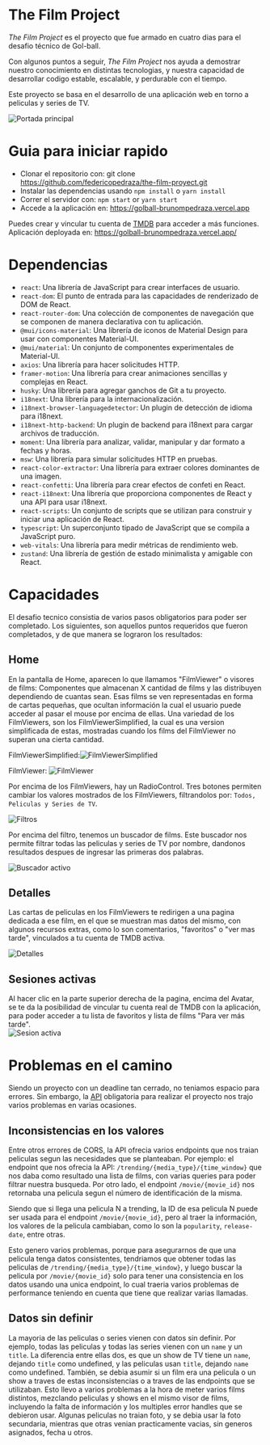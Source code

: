 # The Film Project
*The Film Project* es el proyecto que fue armado en cuatro dias para el desafio técnico de Gol-ball.

Con algunos puntos a seguir, *The Film Project* nos ayuda a demostrar nuestro conocimiento en distintas tecnologias, y nuestra capacidad de desarrollar codigo estable, escalable, y perdurable con el tiempo.

Este proyecto se basa en el desarrollo de una aplicación web en torno a peliculas y series de TV.

![Portada principal](https://lh3.googleusercontent.com/vqfUmGJj6-XcYItOz0PyYnevV6yngKh5_rUlAnr3vibOBWiOcnLE4hp69kZh8pfdAz6GPvxWA6dG-XzxPyA81rhnkqO4KpWLqmGRV-lHiZCTrdYqp849kt6mjEqdHmflvUa58DPL1gOUlNHM7ImYeMgiYP1aSR_JNVv_o_Ey-Zn47tweyVCiOTlVF9gkumn2DCdkp6ItagacIXsAEka67wGczLZI5uNVguEXu-hmPFs9t_eOxGZNrJooF-JWm453RlJHs7NX75QnXhlngfvxpObn47eWQ7jZzOelAuBQn_l1X50aTHlPniNQWbhlp6uoVM6iK2BHz3CCwVgHs4LmGqJIg7wpx-_xg6DKEExnWJxg83krBIWYcTxFGiq-xe9WGCyx8mKxRQ0b_9wy5Qu_fF6hUXitLb-16JYXj_WpWLJ91z44JqgTuDuznMWryLf1yXUHz8PPzYJZaTkIOq5qIGvBHi3T56iit6F0_mMJWTPJuptQLR7RQdGODXMJRdRj_XgzFDIqyuGbvZ55k4awyE4ZPY0ju2f7NpgL459Gf4Dstspgf-QGtPgSam_H-EMLIL0Qie-FlRCqUJVo9fDIIg_MN-K4MqvgD5_yIaXKuqgXlsW80QyGI9f1VmX8_FwiHDU2KtpEegL3CjNiObFvPWdU4a9-f725FUoycUH2E7sYXaYF_0q4JhyNfuei1_adVxyJZoGNJl8SPA7QPenuNh06omhfDXaCSGwEVLhv3AkirvDuGBjpbQJ8cejKh_he9jIOLnYxZ8jhWB4KBZvUSqYks95GFf2_pzw_hkMXZJ-FCXF5o-zIskhhbLL4k9efvm1paT5ABLRCNetQn07cDpbptksRhxccAP60WZu1lWbTC-ZyUYJAKaO8f4qdOe3l0EqGLHrqen3tCZneHhShFTLtQUND362cAxbJ7F2s4IunjWEQCSb2HzjszxIqWIwrUVIqtSPPKyCGNRpN8bazO2iOq3nee-kSsifecDnVeyO8KlRBZXom5zqs=w1901-h966-no?authuser=0)

# Guia para iniciar rapido
 * Clonar el repositorio con: git clone https://github.com/federicopedraza/the-film-proyect.git
 * Instalar las dependencias usando `npm install` o `yarn install`
* Correr el servidor con: `npm start` or `yarn start`
* Accede a la aplicación en: https://golball-brunompedraza.vercel.app

Puedes crear y vincular tu cuenta de [TMDB](https://www.themoviedb.org/) para acceder a más funciones.
Aplicación deployada en: https://golball-brunompedraza.vercel.app/

# Dependencias
-   `react`: Una librería de JavaScript para crear interfaces de usuario.
-   `react-dom`: El punto de entrada para las capacidades de renderizado de DOM de React.
-   `react-router-dom`: Una colección de componentes de navegación que se componen de manera declarativa con tu aplicación.
-   `@mui/icons-material`: Una librería de iconos de Material Design para usar con componentes Material-UI.
-   `@mui/material`: Un conjunto de componentes experimentales de Material-UI.
-   `axios`: Una librería para hacer solicitudes HTTP.
-   `framer-motion`: Una librería para crear animaciones sencillas y complejas en React.
-   `husky`: Una librería para agregar ganchos de Git a tu proyecto.
-   `i18next`: Una librería para la internacionalización.
-   `i18next-browser-languagedetector`: Un plugin de detección de idioma para i18next.
-   `i18next-http-backend`: Un plugin de backend para i18next para cargar archivos de traducción.
-   `moment`: Una librería para analizar, validar, manipular y dar formato a fechas y horas.
-   `msw`: Una librería para simular solicitudes HTTP en pruebas.
-   `react-color-extractor`: Una librería para extraer colores dominantes de una imagen.
-   `react-confetti`: Una librería para crear efectos de confeti en React.
-   `react-i18next`: Una librería que proporciona componentes de React y una API para usar i18next.
-   `react-scripts`: Un conjunto de scripts que se utilizan para construir y iniciar una aplicación de React.
-   `typescript`: Un superconjunto tipado de JavaScript que se compila a JavaScript puro.
-   `web-vitals`: Una librería para medir métricas de rendimiento web.
-   `zustand`: Una librería de gestión de estado minimalista y amigable con React.

# Capacidades

El desafio tecnico consistia de varios pasos obligatorios para poder ser completado. Los siguientes, son aquellos puntos requeridos que fueron completados, y de que manera se lograron los resultados:

## Home
En la pantalla de Home, aparecen lo que llamamos "FilmViewer" o visores de films: Componentes que almacenan X cantidad de films y las distribuyen dependiendo de cuantas sean. Esas films se ven representadas en forma de cartas pequeñas, que ocultan información la cual el usuario puede acceder al pasar el mouse por encima de ellas. 
Una variedad de los FilmViewers, son los FilmViewerSimplified, la cual es una version simplificada de estas, mostradas cuando los films del FilmViewer no superan una cierta cantidad.

FilmViewerSimplified:![FilmViewerSimplified](https://lh3.googleusercontent.com/_0pVVGjGmKhVhteAb8HmO3hGvLxvJTpH8PzB1_UIK3wSuWIgulehEy6L-ivENzIFOn15PdYVuMIYgJhmzRZ2GyWD4EClk0KNfk00TNzUZI0epTuroJeRYMpQbFxnBcYcq2ThtHjxRFvKGCenF6TOcwCniPmxHz1bnXmSiKyrEqCY6A04YPdJyjtJpx9t0VAOSNZFIMcC4lxMMz3QhwUgbxbD-VHeSPT7CmjZpeELadX1V1zVkKL1QfKXucMCYicXIeCT0k58OgsdTAZ0pGZq7AME9clEqsHuQtrhpRNKd-2ymYJnQ-VPE9YUtjz9bwQWRsIM-8CTS4GtWSR4XAT5IJQeS6oAMUg7ICynWMzYmyb_8bTWziNK8aLOuHB0scI3w-SdIEOBdsOTSYl_QEwq_r41-ZV_UPuyzDpXpgFe2G5Y10qOceFpKMFPM1LlOIbVFGUPzzutpFqBhkkB5_dVYTtYrls7d5WyOPh3Eu80zSwbW2S8PYGSwv17_uIYV3bxAydWqGq7Hwl9tqBgrfPkZMI-h6BF8DgdSIwkBv-8nNqjHB7Ua7pdRpmiVgTE253_YP5MB4OD8lXBvzUUD5rjoeyHC8G-H90PfQLWxJbDMufXg1GOQJz1aRLkSGzEUU4Q1vphzDvEl177DLal2qu6zTBZohpG8cgEd-WSKsjDwLVnY0o7uGQsf8JLHotXAFenM6ig32q2sonagwUU_OZw5RDEenOFJQDyTiAA6Xx_LlviZFSngSVRsCgSwEhENCGPSnJ839AkaqzIPXcIPCRiUTaEbHGqpihfEUZWVw8QTMTJ2kc9-e881f4s7keuOc-0bgD52Q081AXEJlk5_pj4wFzXwTHjhoCWqs-IniweKw0cC9rd63oi4oEDxw-nyStTTkuD2kFcjduXVFqXSQFWXfjoIm9Itql_Eu-79X_O6MFVtabflnC97jFtU7CctFxZwLTvYho4CU3eJcqr0ZaEJo7uOQHRMZAA4O2c1iB4zhshyOlvGw-yL3yH=w1606-h353-no?authuser=0)

FilmViewer:
![FilmViewer](https://lh3.googleusercontent.com/OFLzoz0SowcPfePcHlRrtak6k3ctMszudmO6SkAZ-1UvZtVfECJR00BSgaYdAd853YSScwTO_-XXrX0Kc-WHkpsWngoyWE0KaNMmMje6N6wYVKFLp7OcFsm-JlwIpZ8vMA6Rtzfay0eSBd84fKyp9HtY6EWVA-AnPm5EN9hJqjuVUMtgDdScr-txd8GxYYweVo67uJW4PTvgLTeBv_BurRWpsjxAu3u-BDMEsBPWw9VnwMKdB2PPkWwhhXAGVpHoaFb9OFTr0962Wd1w6u-KPv0AIJBp4ajqRPqUDqygVDzCX-bluqT8Pl0CVSLuULUZ9ozNEQ6hNKQiyIf_xrxc6tLdSa_m2mHQGjc4lqI7qPDKy74-PSSRtw6E_8KxWawtm_H1I1IPWlzjOZ3DQ8_7duVqkOkeGDUF8YBB6lcfuwYIVYa4iQ-bMHpQyAhFwa14tdaGjAWHPtcnef9dYDt1N0aybAy81zsp6BBqtbI2D3_vIMu-o78grtSjlV6y1OUsNQeoJP8-BoWmFIpF2P5cVIX0XoKeX8gRO85IuOVCvhHMK6E8rMFapb2orONLjXToqfscrlsJl7_Kl3XWS7vv8rG3YZwx8bA3JeHRTfwsxnOjE0KHx5fe4CWKKEu9dTKHBlDwmaiQTTnfLJqrv65_C6ORD6IeGG3m4ar8NmTAf8pE_HrkbB2w2FMl06kUqAxL7C2aj9i-3O64TRlCx5_Yg1reyYvi6T0AfSDLN29uxFVMRdpxaUgSmAOy8pLEFG9zMVrKOi1hJmRMx1eh5qVXMw22n5k21dIqv3oZQMPzSYmYk5y9lpfZIjHDTTE7pXujBDG2RuhM5uPnReYFaGekIh4eKLYv2ejyLo-wpR-F1lI1aiRzNghU71A03e_k_I8pn3XMS10JKWR6boq7LCYi2su7Vh5t9WjXGskBn0PECBZiXjG6dYWauHFIvaxnSks_MexzsEWUjP68WveYfHsf1hjBKGoBv2ZKCPiS2Eby1KmNcOn4nZVbZbMS=w1193-h207-no?authuser=0)

Por encima de los FilmViewers, hay un RadioControl. Tres botones permiten cambiar los valores mostrados de los FilmViewers, filtrandolos por: `Todos, Peliculas y Series de TV`.

![Filtros](https://lh3.googleusercontent.com/5nOzbgm2GYN6k9ka6I1Ld9krkg5vLA8eImL-qNhOTNy5z1I4EcQSvGgY_ewd4SipuU73aw7wqb8RaSZ8MrP3wsn48_mO2YDV9sdQIg11Slrbere2zrQ_64O2mU2_mddL9qznvlZ7rcgKOedqptFhVxsgBsltCgoDsXRTC1a-rIg3_eD1RX-p3e9mLavNNGzuSq5X9AV3-W7Mp2w_AbW5OxxACdFCf99gJuettazCwAmtlhN53KDUADrzzf37Lqons4wqt_Nb2h6butYsybd7YDU6YJsabi8nIS15WB_idSthbMMeU5UX3cmCOkKNgjBvzhTQvwNRrnanoIHmycxhtCt1Q1PX1mPzzmlTY67jNJSCBPKIV8KIK5wwirum7b2s-BxsZwlEt_Q2o-vRNo3EBuFa4uR9qkYfwr55h8woCX0PLqy2xtwj6nnO9ldT1HOwxO0BDg9Zj2ZnzV4ql4EydjIrygu4AjcOxBoI60r8LfT_PrRhqU4Nd4_kaMcDbbSRCa4F4nFTdi3IeA11JIj--WO909vGIT2Q0jtPxcEaebGMt_qfJNak3QtO0EurQpm8azpB2fKTgAYutVCrXwOz1rhkGk9YuVl9LkJ103Dsvy25pmovTKMT7pb2IUQoPnVLiqQRT5sQYnEHJMBGDb9HZyOdH-gty5xPlQOA0QotRIVZIGkLCbFRKTLfvd5_JGk7xNJ_11TZhP6hIwxpqxWNSDopOFPvnV2snN3eofBjVlJdkL4SAuQZwS8B9w386aT9iPQ5TqPNAOIZkN1uH0Us2bGVTk11TE1z_dbRjNiuKhQxEb_7YzXMZIZOKG4gXYaYzYM1MAE4t9mqMRLS2Je7iRqDajvgXYHumUUN8MrAOIR20pJz7KcZJZOus9P5WggPbNK1vHOmAsXK56Qf9pkJY9CVIDXDpqf9nUrunESmUETo_VmbPAT2NwL0QASiab2WW8qr_rFC-ocxdg42p3iIfZOuNhA0qvW067TrPUXdrsg_jgsV1mNtP4zL=w307-h44-no?authuser=0)

Por encima del filtro, tenemos un buscador de films. Este buscador nos permite filtrar todas las peliculas y series de TV por nombre, dandonos resultados despues de ingresar las primeras dos palabras.

![Buscador activo](https://lh3.googleusercontent.com/aL7pVreLnB6e3ELHuJAvdWoPdPWQ3PncNTPcVpVHMhy46DsGoDqkkW6zMIHq-CUtf38SN-ZbdVI5aN0Eqmh0groMpcuZ9vg2K9lJBinIG-cfsCvGFYMqpY3BissXkMgKrUKcDga90Z2YUOtqi1oTMd5y8mqGUoUkS_XZPiZdSdCfxMAxfYbxbR4H0JfIWGxwPh8tYrzykljpIGw8B423Lp2EG-0M8Yj0bIyOTjmI5R5Me3G6VD7-2TOqHEOsjv-DJ4nldQp0BQPspGBPFwV1ZhAU-5vpRpAWtqEQabxx2oeqcHSniW8Klp20JTFrA4ElRoNvbRWzHwarPBQXr3mN2Yw_GT_u-w_AiyboEWepPN0mPfs5A6WM6HNZeUbqrcohzPLyrCSX78eqOEcAfFnC--RZAAypmHOYtiJpPiQuCQApBH3meARENTTEGZw8BKjuwCb9W1rrDUpyYX7QwAILmkutajhSp6wtXWhQzVxI0rcV-HQ_ZS-s7_wzxetp_Xy6thXqu2NXTkZdPxQ3IUSk1B9IuHFDgzGETd2rJhRXoigBPINSw_3Q4NKIJrK_1vg0BCuRkkPUDIy8zKMvCzttph38Ah6KmqfGRGnsE8NwQqsTMDenVi6yDQ-fxI7X6ldikV2rI3n6L0xKoC01WcWczJwVhaicqhOH3PFxbIAuf3A0gxqMHf33XZEQmUCkiGU_o1Z5f6nBcj0ptmmU7YHKqzS-SBdWJChIyu2SmZEAtNJFChItlT_4UTBwjgPgYFi-El2UV_QwnZInGeClO_bXQtFAJbuchcOLM1sFFIR9HHdnnRruXgswoYUuQW70oPwjQnVsQy-rebD2j9nhp7rHGkspQHE20_jhPvIGlEKBGWnWbnT9LH5rRNkBPKOBxyepYzU8oks02SDNmbw1kghpEY0Zd9LwlMZLiPlvzK6FcL9N-xk2GLDM7aEs_SOHouyJOg2wFcCwoaO09hvC6XsZ0OYmeUruLRbJQ2zWOVr-i60waYSt0NF13jgT=w1899-h692-no?authuser=0)

## Detalles
Las cartas de peliculas en los FilmViewers te redirigen a una pagina dedicada a ese film, en el que se muestran mas datos del mismo, con algunos recursos extras, como lo son comentarios, "favoritos" o "ver mas tarde", vinculados a tu cuenta de TMDB activa.

![Detalles](https://lh3.googleusercontent.com/t5FaSiqF613P1V6C_A2wMb7UDHg747Z0PDsHUUtO2jPuhtaUF8e9baB3RFdKV3J6WOSFU01nZqKoOfqilDFgWybE0_eRlfRmd5i7x3A27IbdJoEv71F8EON0SmjI6x2CP7l1Kh92nCzSW_ax7IqZVV3kocDBr9wWTz8OtnINVSCmL7aGuBJpz3AGT72yMGA2p8LuNoq-S903hZbxziYfW5O6wG07cm3KmRlNcbJ1tVzIDDW8lNDQWHlkcs5r21IBdWgdwvGXWC3YpvWNXiDME-YAzXT42Qko3-mS6ofw6gibWuAIHkraYVwMMcd1kFZIHTtxBJvWshC3H8kLHjIfZ0TL4Nhum8hDP6MLPll-te93KUTziieD-c80bI-9z6185jemc-cnDxOsOmFkQJZN-tINwDE3PQ7kWeZIwPFvJ81o0lJJKs5gr5AzS20YwOmwTB1gO7C-rO_v5ztrFzN2-sCrjaF3YWj5MIaNhc42buYIVzWGYtdifrCNDo16xBGpPGKdu63Bz5HW0dNiN_iqcNmo96VQ8eW1p2Px855VYqSk76RBvigWE1ExFTXBzY8pHoOKKKf3LBO3oOnltnCUmxu2mg_HhrdvbHS75FmLXNIvbw0wcKW61EPYPxTg-8jZGJczqa8N4VwSLKkw563EX5OTQznYs-8YtqGBu33h4oeSVMRneMXiMDgQu6wULpd8jBb4LoJnCRUJL12bZ1aDOpSy6XlB9HnC1TZyhCSSPE3mLORErbNjTigFNXhlX2OHmVupXLdIVeL7VlDiLNgQ4W7dDl-8rq4EoAmPZ38UlAAZ4KaHXQSeKuTFpTGC6E2R_TYJ49M87itidwPHPzixdwg30P-dIKNWU0EjQrKNPpCNSyftwt7jxSO8mbMvm80suSNaNSTib0QAhjudYjTnrDl-VA2vPqVN18mzJl3s2_wvm0w8Ve3gUNLYQI0mDzmMAE5lvjccJ7JYImmxKeARmHgm6sKlTZpoWIGXUH0-lYEEBVmaHvuoisuv=w398-h199-no?authuser=0)

## Sesiones activas

Al hacer clic en la parte superior derecha de la pagina, encima del Avatar, se te da la posibilidad de vincular tu cuenta real de TMDB con la aplicación, para poder acceder a tu lista de favoritos y lista de films "Para ver más tarde".   
![Sesion activa](https://lh3.googleusercontent.com/fmYwWcUEvuEwDG0ISFypfSXdg9k5xWUdn8Sm_SjCURstlnqnLTWlDiSPds8AN9JrMaoeA9ZQBA6IJoxKTTSZS_MqSPJoNVer2h_6tzDjcPeh2fHDAH9AImzVHont3Nc6Y3csMAn-HM2cpgOUGWzFe65OZlh5ufA3aJkbUNUVVy3OxYWJLY9abWM-ib_hAD6zxWH-KjY7QH_rSTsXNJEv-DPh2H4JHGb8EJLRD_ETv1iVVBsYP6I-RzewHzus5-e9pN4jeezWV_MEWOLEE_5UpAE60EnHHKkNtqh9iAOqrwzgo0tmudVEavl_Bb8v9C4_lNU7qRBFK0DEbwgwi0BG5Sy7r389S-SjDcecNzK4aBr6MpWIZU25DDeXGV8wf-k0Y9Pp1jsJ98UetM6u0StIfnK6_a1sWK0kErTTiNa5QIVVU5KSbZVpSmyO31sjYZDq8ovAGrmif1Kz3VJTxaSEkrkpGmNXwWwx7t48iqaIJIGcz9jvCB36Y5QaoWizUILAxXGvnIBYBdr6YV8HZExL1vEqVf5oPhOTPB2gpUVOC8HOHo4xiMoLBGdaI5FWhv8LV4dNz1R59HPhPkHe4-N0iH9TCS3txwfB-795zc6Q2Gt8M7A1n0CHxLqAYhnSVdZzVRReq_aFwNEQKfF7rsXS-Nx9LlNipcLmfaGe2s_17LKduw0yOxNmTVK6sc4p0Vgm5q4fY-jo28GcCxSBfxDLbxh_g8Hv0ciB8Vcn2iWmLmjO7eADsKFZKwk5nJ1u7oKNbmJb32nFV2_-GfzwGUrFED4Ea2PKBKegftC6q1URs3geENrIyZpiQnqPwQTv2KOMpUSjEx-Ttg6btpDX0tXEPHsXTugdyDnnSm0QeIzm1wawH5P3Z0uJ9XAMy_SY0L4MRv4m1YjZIezt4iXBHJnrWesxSbB5Yya7REMnjOxqsRbW8DVYLLMioHMCvB-OB6NZ-k1ZHY6AlGvYBHD9eXmVCyiyZfk3PN_WR6dIiyNJ-g04c27_vP1jf3YD=w328-h204-no?authuser=0)

# Problemas en el camino

Siendo un proyecto con un deadline tan cerrado, no teniamos espacio para errores. Sin embargo, la [API](https://developers.themoviedb.org/3/) obligatoria para realizar el proyecto nos trajo varios problemas en varias ocasiones.

## Inconsistencias en los valores

Entre otros errores de CORS, la API ofrecia varios endpoints que nos traian peliculas segun las necesidades que se planteaban. Por ejemplo: el endpoint que nos ofrecia la API: `/trending/{media_type}/{time_window}` que nos daba como resultado una lista de films, con varias queries para poder filtrar nuestra busqueda.
Por otro lado, el endpoint `/movie/{movie_id}` nos retornaba una pelicula segun el número de identificación de la misma. 

Siendo que si llega una pelicula N a trending, la ID de esa pelicula N puede ser usada para el endpoint `/movie/{movie_id}`, pero al traer la información, los valores de la pelicula cambiaban, como lo son la `popularity`, `release-date`, entre otras.

Esto genero varios problemas, porque para asegurarnos de que una pelicula tenga datos consistentes, tendriamos que obtener todas las peliculas de `/trending/{media_type}/{time_window}`, y luego buscar la pelicula por `/movie/{movie_id}` solo para tener una consistencia en los datos usando una unica endpoint, lo cual traeria varios problemas de performance teniendo en cuenta que tiene que realizar varias llamadas.

## Datos sin definir

La mayoria de las peliculas o series vienen con datos sin definir. Por ejemplo, todas las peliculas y todas las series vienen con un `name` y un `title`. La diferencia entre ellas dos, es que un show de TV tiene un `name`, dejando `title` como undefined, y las peliculas usan `title`, dejando `name` como undefined.
También, se debia asumir si un film era una pelicula o un show a traves de estas inconsistencias o a traves de las endpoints que se utilizaban. 
Esto llevo a varios problemas a la hora de meter varios films distintos, mezclando peliculas y shows en el mismo visor de films, incluyendo la falta de información y los multiples error handles que se debieron usar. Algunas peliculas no traian foto, y se debia usar la foto secundaria, mientras que otras venian practicamente vacias, sin generos asignados, fecha u otros.
